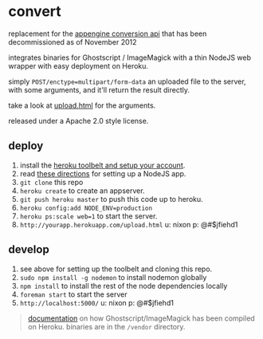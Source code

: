 convert
=======

replacement for the [appengine conversion api](https://developers.google.com/appengine/docs/java/conversion/) that has been decommissioned as of November 2012

integrates binaries for Ghostscript / ImageMagick with a thin NodeJS web wrapper with easy deployment on Heroku.

simply ```POST/enctype=multipart/form-data``` an uploaded file to the server, with some arguments, and it'll return the result directly.

take a look at [upload.html](https://github.com/lookfirst/convert/blob/master/public/upload.html) for the arguments.

released under a Apache 2.0 style license.

deploy
------

1. install the [heroku toolbelt and setup your account](https://devcenter.heroku.com/articles/quickstart). 
1. read [these directions](https://devcenter.heroku.com/articles/nodejs) for setting up a NodeJS app.
1. ```git clone``` this repo
1. ```heroku create``` to create an appserver.
1. ```git push heroku master``` to push this code up to heroku.
1. ```heroku config:add NODE_ENV=production```
1. ```heroku ps:scale web=1``` to start the server.
1. ```http://yourapp.herokuapp.com/upload.html``` u: nixon p: @#$jfiehd1

develop
-------

1. see above for setting up the toolbelt and cloning this repo.
1. ```sudo npm install -g nodemon``` to install nodemon globally
1. ```npm install``` to install the rest of the node dependencies locally
1. ```foreman start``` to start the server
1. ```http://localhost:5000/``` u: nixon p: @#$jfiehd1

> [documentation](https://github.com/lookfirst/convert/wiki/Compile) on how Ghostscript/ImageMagick has been compiled on Heroku. binaries are in the ```/vendor``` directory.